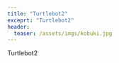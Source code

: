 ```yaml
---
title: "Turtlebot2"
exceprt: "Turtlebot2"
header:
  teaser: /assets/imgs/kobuki.jpg
---
```


Turtlebot2
